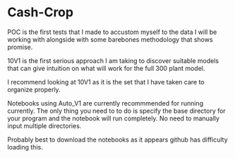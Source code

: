 # Cash-Crop
POC is the first tests that I made to accustom myself to the data I will be working with alongside with some barebones methodology that shows promise.


10V1 is the first serious approach I am taking to discover suitable models that can give intuition on what will work for the full 300 plant model.

I recommend looking at 10V1 as it is the set that I have taken care to organize properly.

Notebooks using Auto_V1 are currently recommmended for running currently. The only thing you need to to do is specify the base directory for your program and the notebook will run completely. No need to manually input multiple directories.

 Probably best to download the notebooks as it appears github has difficulty loading this.
